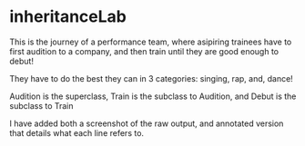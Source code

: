 # inheritanceLab

This is the journey of a performance team, where asipiring trainees have to first audition to a company, and then train until they are good enough to debut!

They have to do the best they can in 3 categories: singing, rap, and, dance!

Audition is the superclass, Train is the subclass to Audition, and Debut is the subclass to Train 

I have added both a screenshot of the raw output, and annotated version that details what each line refers to. 
